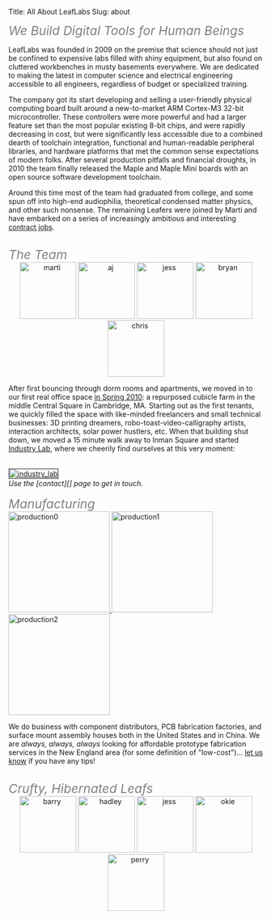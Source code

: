 Title: All About LeafLabs
Slug: about

<div class="center">
<i style="font-size:1.75em; color:gray;">We Build Digital Tools for Human Beings</i>
</div>

LeafLabs was founded in 2009 on the premise that science should not just be
confined to expensive labs filled with shiny equipment, but also found on
cluttered workbenches in musty basements everywhere. We are dedicated to making
the latest in computer science and electrical engineering accessible to all
engineers, regardless of budget or specialized training. 

The company got its start developing and selling a user-friendly physical
computing board built around a new-to-market ARM Cortex-M3 32-bit
microcontroller. These controllers were more powerful and had a larger feature
set than the most popular existing 8-bit chips, and were rapidly decreasing in
cost, but were significantly less accessible due to a combined dearth of
toolchain integration, functional and human-readable peripheral libraries, and
hardware platforms that met the common sense expectations of modern folks. After
several production pitfalls and financial droughts, in 2010 the team finally
released the Maple and Maple Mini boards with an open source software
development toolchain.

Around this time most of the team had graduated from college, and some spun off
into high-end audiophilia, theoretical condensed matter physics, and other
such nonsense. The remaining Leafers were joined by Marti and have embarked on
a series of increasingly ambitious and interesting
<a href="/services/">contract jobs</a>.

<br>

<div class="center">
<i style="font-size:1.75em; color:gray;">The Team</i>
</div>

<div style="text-align: center; width: 100%;">
<img class="alignnone" title="marti" src="/static/images/team/martisdljhfpdsklfjs.jpg" alt="marti" width="112" height="112" /> 
<img class="alignnone" title="aj" src="/static/images/team/AJ4now.jpg" alt="aj" width="112" height="112" /> 
<img class="alignnone" title="jess" src="/static/images/team/Jess.jpg" alt="jess" width="112" height="112" />
<a href="http://bnewbold.net"><img class="alignnone" title="bryan" src="/static/images/team/bryan.jpg" alt="bryan" width="112" height="112" /></a>
<img class="alignnone" title="chris" src="/static/images/team/chris_chronopoulos.jpg" alt="chris" width="112" height="112" />
<br>
</div>

After first bouncing through dorm rooms and apartments, we moved in to our
first real office space 
<a href="/2010/05/cubicles-and-leopards-and-cliches-oh-my/"> in Spring 2010</a>:
a repurposed cubicle farm in the middle Central Square in Cambridge, MA.
Starting out as the first tenants, we quickly filled the space with like-minded
freelancers and small technical businesses: 3D printing dreamers,
robo-toast-video-calligraphy artists, interaction architects, solar power
hustlers, etc. When that building shut down, we moved a 15 minute walk away to
Inman Square and started <a href="http://industry-lab.com/">Industry Lab</a>,
where we cheerily find ourselves at this very moment:

<br>
<div class="center">
<a href="http://industry-lab.com/">
<img src="/static/images/industry_lab.jpg" alt="industry_lab" style="border: 2px solid gray;"></a>
<br>
<i>Use the [contact][] page to get in touch.</i>
</div>

<br>
<div class="center">
<i style="font-size:1.75em; color:gray;">Manufacturing</i>
</div>

<div class="center">
<a href="/2013/04/maple-restock-and-china-snapshots/">
<img class="alignnone" alt="production0" src="/static/images/posts/cn201301/assembly.png" width="200">
<img class="alignnone" alt="production1" src="/static/images/posts/cn201301/bench.png" width="200">
<img class="alignnone" alt="production2" src="/static/images/posts/cn201301/packing.png" width="200">
</a>
</div>

We do business with component distributors, PCB fabrication factories, and
surface mount assembly houses both in the United States and in China. We are
<i>always, always, always</i> looking for affordable prototype fabrication
services in the New England area (for some definition of "low-cost")... 
[let us know](/contact/) if you have any tips!

<br>
<div class="center">
<i style="font-size:1.75em; color:gray;">Crufty, Hibernated Leafs</i>
</div>

<div style="text-align: center; width: 100%;">
<img class="alignnone" title="barry" src="/static/images/team/Barry.jpg" alt="barry" width="112" height="112" /> 
<img class="alignnone" title="hadley" src="/static/images/team/hadley.jpg" alt="hadley" width="112" height="112" />
<img class="alignnone" title="drew" src="/static/images/team/Drew3.jpg" alt="jess" width="112" height="112" />
<img class="alignnone" title="okie" src="/static/images/team/okie.jpg" alt="okie" width="112" height="112" />
<img class="alignnone" title="perry" src="/static/images/team/perry.jpg" alt="perry" width="112" height="112" />
</div>


  [contact]: /contact/
  [licensing]: /licensing/
  [community]: /community/
  [LeafLabs logo]: http://static.leaflabs.com/img/leaflogo.png "LeafLabs"
  [Arduino]: http://arduino.cc
